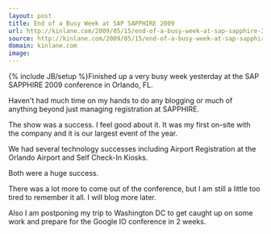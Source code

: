 ```yaml
---
layout: post
title: End of a Busy Week at SAP SAPPHIRE 2009
url: http://kinlane.com/2009/05/15/end-of-a-busy-week-at-sap-sapphire-2009/
source: http://kinlane.com/2009/05/15/end-of-a-busy-week-at-sap-sapphire-2009/
domain: kinlane.com
image: 
---
```

{% include JB/setup %}Finished up a very busy week yesterday at the SAP SAPPHIRE 2009 conference in Orlando, FL.<p></p>
Haven't had much time on my hands to do any blogging or much of anything beyond just managing registration at SAPPHIRE.<p></p>
The show was a success. I feel good about it. It was my first on-site with the company and it is our largest event of the year.<p></p>
We had several technology successes including Airport Registration at the Orlando Airport and Self Check-In Kiosks.<p></p>
Both were a huge success.<p></p>
There was a lot more to come out of the conference, but I am still a little too tired to remember it all. I will blog more later.<p></p>
Also I am postponing my trip to Washington DC to get caught up on some work and prepare for the Google IO conference in 2 weeks.